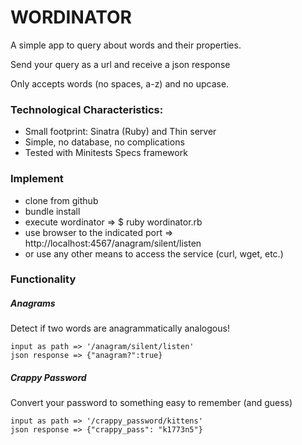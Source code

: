 # WORDINATOR

A simple app to query about words and their properties.

Send your query as a url and receive a json response

Only accepts words (no spaces, a-z) and no upcase.

### Technological Characteristics:
- Small footprint: Sinatra (Ruby) and Thin server
- Simple, no database, no complications
- Tested with Minitests Specs framework

### Implement

- clone from github
- bundle install
- execute wordinator => $ ruby wordinator.rb
- use browser to the indicated port => http://localhost:4567/anagram/silent/listen
- or use any other means to access the service (curl, wget, etc.)

### Functionality
##### Anagrams

Detect if two words are anagrammatically analogous!

```text
input as path => '/anagram/silent/listen'
json response => {"anagram?":true}
```

##### Crappy Password

Convert your password to something easy to remember (and guess)

```text
input as path => '/crappy_password/kittens'
json response => {"crappy_pass": "k1773n5"}
```

